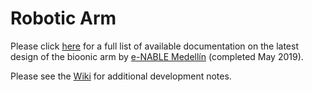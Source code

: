 # Robotic Arm

Please click [here](https://github.com/enable-medellin/robotic-arm/wiki/Complete-Prototypes) for a full list of available documentation on the latest design of the bioonic arm by [e-NABLE Medellín](https://e-nablemedellin.com/en/home/) (completed May 2019).

Please see the [Wiki](https://github.com/enable-medellin/robotic-arm/wiki) for additional development notes.

